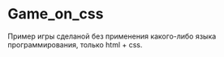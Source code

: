 # Game_on_css
Пример игры сделаной без применения какого-либо языка программирования, только html + css.

